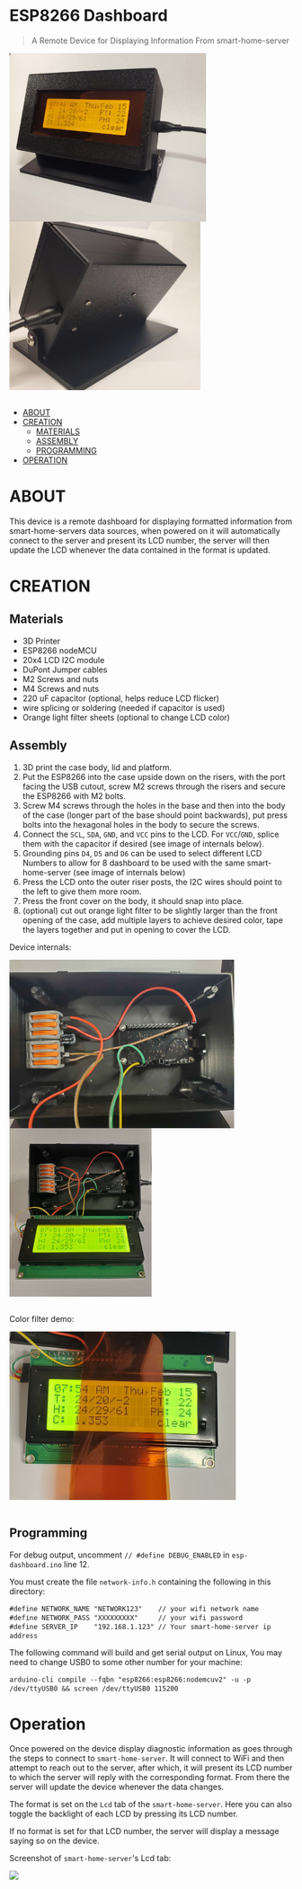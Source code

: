 # ESP8266 Dashboard
> A Remote Device for Displaying Information From smart-home-server

<img align="left" height="300" src="images/full-right.jpg">
<img align="left" height="300" src="images/full-back.jpg">
<br clear="left"/>
<br clear="left"/>

- [ABOUT](#about)
- [CREATION](#creation)
  * [MATERIALS](#materials)
  * [ASSEMBLY](#assembly)
  * [PROGRAMMING](#programming)
- [OPERATION](#operation)


# ABOUT
This device is a remote dashboard for displaying formatted information from smart-home-servers data sources, when powered on it will automatically connect to the server and present its LCD number, the server will then update the LCD whenever the data contained in the format is updated.

# CREATION

## Materials

- 3D Printer
- ESP8266 nodeMCU
- 20x4 LCD I2C module
- DuPont Jumper cables
- M2 Screws and nuts
- M4 Screws and nuts
- 220 uF capacitor (optional, helps reduce LCD flicker)
- wire splicing or soldering (needed if capacitor is used)
- Orange light filter sheets (optional to change LCD color)

## Assembly

1) 3D print the case body, lid and platform.
2) Put the ESP8266 into the case upside down on the risers, with the port facing the USB cutout, screw M2 screws through the risers and secure the ESP8266 with M2 bolts.
3) Screw M4 screws through the holes in the base and then into the body of the case (longer part of the base should point backwards), put press bolts into the hexagonal holes in the body to secure the screws.
4) Connect the `SCL`, `SDA`, `GND`, and `VCC` pins to the LCD. For `VCC`/`GND`, splice them with the capacitor if desired (see image of internals below).
5) Grounding pins `D4`, `D5` and `D6` can be used to select different LCD Numbers to allow for 8 dashboard to be used with the same smart-home-server (see image of internals below)
6) Press the LCD onto the outer riser posts, the I2C wires should point to the left to give them more room.
7) Press the front cover on the body, it should snap into place.
8) (optional) cut out orange light filter to be slightly larger than the front opening of the case, add multiple layers to achieve desired color, tape the layers together and put in opening to cover the LCD.

Device internals:

<img align="left" height="300" src="images/internals.jpg">
<img align="left" height="300" src="images/lcd-off.jpg">
<br clear="left"/>
<br clear="left"/>

Color filter demo:

<img align="left" height="300" src="images/filter-demo.jpg">
<br clear="left"/>
<br clear="left"/>


## Programming
For debug output, uncomment `// #define DEBUG_ENABLED` in `esp-dashboard.ino` line 12.

You must create the file `network-info.h` containing the following in this directory:

```
#define NETWORK_NAME "NETWORK123"    // your wifi network name
#define NETWORK_PASS "XXXXXXXXX"     // your wifi password
#define SERVER_IP    "192.168.1.123" // Your smart-home-server ip address
```

The following command will build and get serial output on Linux, You may need to change USB0 to some other number for your machine:
```
arduino-cli compile --fqbn "esp8266:esp8266:nodemcuv2" -u -p /dev/ttyUSB0 && screen /dev/ttyUSB0 115200
```


# Operation
Once powered on the device display diagnostic information as goes through the steps to connect to `smart-home-server`. It will connect to WiFi and then attempt to reach out to the server, after which, it will present its LCD number to which the server will reply with the corresponding format. From there the server will update the device whenever the data changes.

The format is set on the `Lcd` tab of the `smart-home-server`. Here you can also toggle the backlight of each LCD by pressing its LCD number.

If no format is set for that LCD number, the server will display a message saying so on the device.

Screenshot of `smart-home-server`'s Lcd tab:

<img align="left" height="300" src="images/lcd-page-screenshot.jpg">
<br clear="left"/>
<br clear="left"/>
